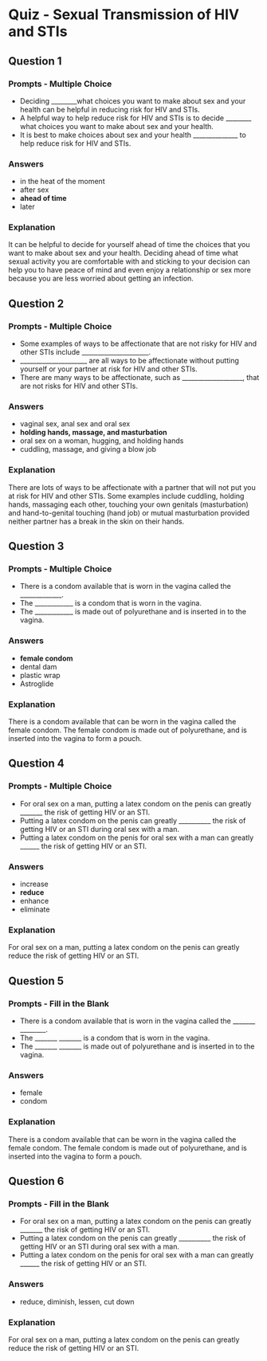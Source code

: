 # Quiz - Sexual Transmission of HIV and STIs

## Question 1

### Prompts - Multiple Choice
+ Deciding ________what choices you want to make about sex and your health can be helpful in reducing risk for HIV and STIs.
+ A helpful way to help reduce risk for HIV and STIs is to decide ________ what choices you want to make about sex and your health.
+ It is best to make choices about sex and your health ______________ to help reduce risk for HIV and STIs.

### Answers
+ in the heat of the moment
+ after sex
+ __ahead of time__
+ later

### Explanation
It can be helpful to decide for yourself ahead of time the choices that you want to make about sex and your health. Deciding ahead of time what sexual activity you are comfortable with and sticking to your decision can help you to have peace of mind and even enjoy a relationship or sex more because you are less worried about getting an infection.

## Question 2

### Prompts - Multiple Choice
+ Some examples of ways to be affectionate that are not risky for HIV and other STIs include _____________________.
+ _____________________ are all ways to be affectionate without putting yourself or your partner at risk for HIV and other STIs.
+ There are many ways to be affectionate, such as ___________________, that are not risks for HIV and other STIs.

### Answers
+ vaginal sex, anal sex and oral sex
+ __holding hands, massage, and masturbation__
+ oral sex on a woman, hugging, and holding hands
+ cuddling, massage, and giving a blow job

### Explanation
There are lots of ways to be affectionate with a partner that will not put you at risk for HIV and other STIs. Some examples include cuddling, holding hands, massaging each other, touching your own genitals (masturbation) and hand-to-genital touching (hand job) or mutual masturbation provided neither partner has a break in the skin on their hands.

## Question 3

### Prompts - Multiple Choice
+ There is a condom available that is worn in the vagina called the _____________.
+ The ____________ is a condom that is worn in the vagina.
+ The ____________ is made out of polyurethane and is inserted in to the vagina.

### Answers
+ __female condom__
+ dental dam
+ plastic wrap
+ Astroglide

### Explanation
There is a condom available that can be worn in the vagina called the female condom. The female condom is made out of polyurethane, and is inserted into the vagina to form a pouch.

## Question 4

### Prompts - Multiple Choice
+ For oral sex on a man, putting a latex condom on the penis can greatly _______ the risk of getting HIV or an STI.
+ Putting a latex condom on the penis can greatly __________ the risk of getting HIV or an STI during oral sex with a man.
+ Putting a latex condom on the penis for oral sex with a man can greatly ______ the risk of getting HIV or an STI.

### Answers
+ increase
+ __reduce__
+ enhance
+ eliminate

### Explanation
For oral sex on a man, putting a latex condom on the penis can greatly reduce the risk of getting HIV or an STI.

## Question 5

### Prompts - Fill in the Blank
+ There is a condom available that is worn in the vagina called the _______ ________.
+ The _______ _______ is a condom that is worn in the vagina.
+ The _______ _______ is made out of polyurethane and is inserted in to the vagina.

### Answers
+ female
+ condom

### Explanation
There is a condom available that can be worn in the vagina called the female condom. The female condom is made out of polyurethane, and is inserted into the vagina to form a pouch.

## Question 6

### Prompts - Fill in the Blank
+ For oral sex on a man, putting a latex condom on the penis can greatly _______ the risk of getting HIV or an STI.
+ Putting a latex condom on the penis can greatly __________ the risk of getting HIV or an STI during oral sex with a man.
+ Putting a latex condom on the penis for oral sex with a man can greatly ______ the risk of getting HIV or an STI.

### Answers
+ reduce, diminish, lessen, cut down

### Explanation
For oral sex on a man, putting a latex condom on the penis can greatly reduce the risk of getting HIV or an STI.

